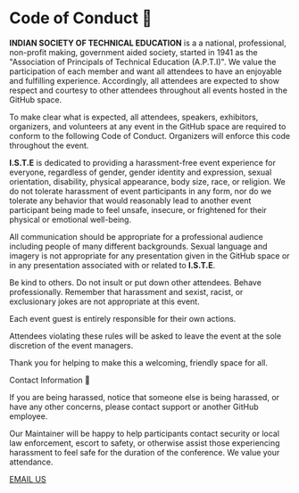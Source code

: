 # Code of Conduct 📔

**INDIAN SOCIETY OF TECHNICAL EDUCATION** is a a national, professional, non-profit making, government aided society, started in 1941 as the "Association of Principals of Technical Education (A.P.T.I)". We value the participation of each member and want all attendees to have an enjoyable and fulfilling experience. Accordingly, all attendees are expected to show respect and courtesy to other attendees throughout all events hosted in the GitHub space.

To make clear what is expected, all attendees, speakers, exhibitors, organizers, and volunteers at any event in the GitHub space are required to conform to the following Code of Conduct. Organizers will enforce this code throughout the event.

**I.S.T.E** is dedicated to providing a harassment-free event experience for everyone, regardless of gender, gender identity and expression, sexual orientation, disability, physical appearance, body size, race, or religion. We do not tolerate harassment of event participants in any form, nor do we tolerate any behavior that would reasonably lead to another event participant being made to feel unsafe, insecure, or frightened for their physical or emotional well-being.

All communication should be appropriate for a professional audience including people of many different backgrounds. Sexual language and imagery is not appropriate for any presentation given in the GitHub space or in any presentation associated with or related to **I.S.T.E**.

Be kind to others. Do not insult or put down other attendees. Behave professionally. Remember that harassment and sexist, racist, or exclusionary jokes are not appropriate at this event.

Each event guest is entirely responsible for their own actions.

Attendees violating these rules will be asked to leave the event at the sole discretion of the event managers.

Thank you for helping to make this a welcoming, friendly space for all.

Contact Information 📧

If you are being harassed, notice that someone else is being harassed, or have any other concerns, please contact support or another GitHub employee.

Our Maintainer will be happy to help participants contact security or local law enforcement, escort to safety, or otherwise assist those experiencing harassment to feel safe for the duration of the conference. We value your attendance.

[EMAIL US](mailto:teamistesrmncr@gmail.com)
